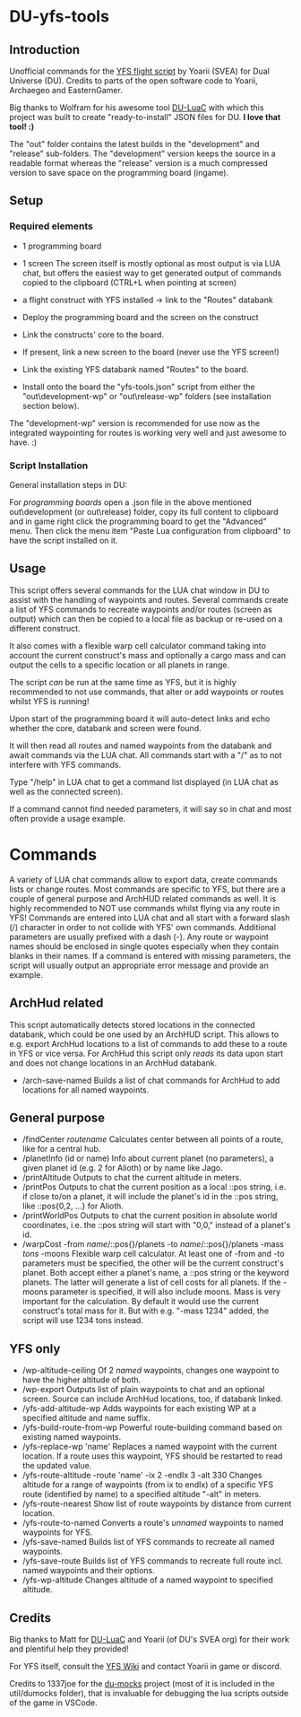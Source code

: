 # DU-yfs-tools

## Introduction

Unofficial commands for the [YFS flight script](https://github.com/PerMalmberg/du-yfs-wiki) by Yoarii (SVEA) for Dual Universe (DU).
Credits to parts of the open software code to Yoarii, Archaegeo and EasternGamer.

Big thanks to Wolfram for his awesome tool [DU-LuaC](https://github.com/wolfe-labs/DU-LuaC)
with which this project was built to create "ready-to-install" JSON files for DU.
**I love that tool! :)**

The "out" folder contains the latest builds in the "development"
and "release" sub-folders. The "development" version keeps the source
in a readable format whereas the "release" version is a much compressed
version to save space on the programming board (ingame).

## Setup

### Required elements

- 1 programming board
- 1 screen
The screen itself is mostly optional as most output is via LUA chat, but offers
the easiest way to get generated output of commands copied to the clipboard
(CTRL+L when pointing at screen)
- a flight construct with YFS installed -> link to the "Routes" databank

- Deploy the programming board and the screen on the construct
- Link the constructs' core to the board.
- If present, link a new screen to the board (never use the YFS screen!)
- Link the existing YFS databank named "Routes" to the board.
- Install onto the board the "yfs-tools.json" script from either the "out\development-wp" or "out\release-wp" folders (see installation section below).

The "development-wp" version is recommended for use now as the integrated waypointing for routes is working very well and just awesome to have. :)

### Script Installation

General installation steps in DU:

For *programming boards* open a .json file in the above mentioned out\development
(or out\release) folder, copy its full content to clipboard and in game right
click the programming board to get the "Advanced" menu. Then click the menu item
"Paste Lua configuration from clipboard" to have the script installed on it.

## Usage

This script offers several commands for the LUA chat window in DU to
assist with the handling of waypoints and routes. Several commands
create a list of YFS commands to recreate waypoints and/or routes
(screen as output) which can then be copied to a local file as backup
or re-used on a different construct.

It also comes with a flexible warp cell calculator command taking into
account the current construct's mass and optionally a cargo mass
and can output the cells to a specific location or all planets in range.

The script *can* be run at the same time as YFS, but it is highly
recommended to not use commands, that alter or add waypoints or
routes whilst YFS is running!

Upon start of the programming board it will auto-detect links and
echo whether the core, databank and screen were found.

It will then read all routes and named waypoints from the databank
and await commands via the LUA chat. All commands start with a "/"
as to not interfere with YFS commands.

Type "/help" in LUA chat to get a command list displayed (in LUA chat
as well as the connected screen).

If a command cannot find needed parameters, it will say so in chat
and most often provide a usage example.

# Commands

A variety of LUA chat commands allow to export data, create commands lists or change routes.
Most commands are specific to YFS, but there are a couple of general purpose and ArchHUD related commands as well.
It is highly recommended to NOT use commands whilst flying via any route in YFS!
Commands are entered into LUA chat and all start with a forward slash (/) character in order to not collide with YFS' own commands.
Additional parameters are usually prefixed with a dash (-).
Any route or waypoint names should be enclosed in single quotes especially when they contain blanks in their names.
If a command is entered with missing parameters, the script will usually output an appropriate error message and provide an example.

## ArchHud related

This script automatically detects stored locations in the connected databank, which could be one used by an ArchHUD script. This allows to e.g. export ArchHud locations to a list of commands to add these to a route in YFS or vice versa. For ArchHud this script only *reads* its data upon start and does not change locations in an ArchHud databank.

- /arch-save-named
Builds a list of chat commands for ArchHud to add locations for all named waypoints.

## General purpose

- /findCenter *routename*
Calculates center between all points of a route, like for a central hub.
- /planetInfo (id or name)
Info about current planet (no parameters), a given planet id (e.g. 2 for Alioth) or by name like Jago.
- /printAltitude
Outputs to chat the current altitude in meters.
- /printPos
Outputs to chat the current position as a local ::pos string, i.e. if close to/on a planet, it will include the planet's id in the ::pos string, like ::pos{0,2, ...} for Alioth.
- /printWorldPos
Outputs to chat the current position in absolute world coordinates, i.e. the ::pos string will start with "0,0," instead of a planet's id.
- /warpCost -from *name*/::pos{}/planets -to *name*/::pos{}/planets -mass *tons* -moons
Flexible warp cell calculator. At least one of -from and -to parameters must be specified, the other will be the current construct's planet. Both accept either a planet's name, a ::pos string or the keyword planets. The latter will generate a list of cell costs for all planets. If the -moons parameter is specified, it will also include moons.
Mass is very important for the calculation. By default it would use the current construct's total mass for it. But with e.g. "-mass 1234" added, the script will use 1234 tons instead.

## YFS only

- /wp-altitude-ceiling
Of 2 *named* waypoints, changes one waypoint to have the higher altitude of both.
- /wp-export
Outputs list of plain waypoints to chat and an optional screen. Source can include ArchHud locations, too, if databank linked.
- /yfs-add-altitude-wp
Adds waypoints for each existing WP at a specified altitude and name suffix.
- /yfs-build-route-from-wp
Powerful route-building command based on existing named waypoints.
- /yfs-replace-wp 'name'
Replaces a named waypoint with the current location. If a route uses this waypoint, YFS should be restarted to read the updated value.
- /yfs-route-altitude -route 'name' -ix 2 -endIx 3 -alt 330
Changes altitude for a range of waypoints (from ix to endIx) of a specific YFS route (identified by name) to a specified altitude "-alt" in meters.
- /yfs-route-nearest
Show list of route waypoints by distance from current location.
- /yfs-route-to-named
Converts a route's *unnamed* waypoints to named waypoints for YFS.
- /yfs-save-named
Builds list of YFS commands to recreate all named waypoints.
- /yfs-save-route
Builds list of YFS commands to recreate full route incl. named waypoints and their options.
- /yfs-wp-altitude
Changes altitude of a named waypoint to specified altitude.

## Credits

Big thanks to Matt for [DU-LuaC](https://github.com/wolfe-labs/DU-LuaC) and
Yoarii (of DU's SVEA org) for their work and plentiful help they provided!

For YFS itself, consult the [YFS Wiki](https://github.com/PerMalmberg/du-yfs-wiki)
and contact Yoarii in game or discord.

Credits to 1337joe for the [du-mocks](https://github.com/1337joe/du-mocks) project
(most of it is included in the util/dumocks folder), that is invaluable for
debugging the lua scripts outside of the game in VSCode.
